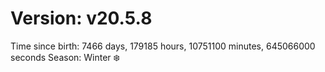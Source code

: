 # Version: v20.5.8
Time since birth: 7466 days, 179185 hours, 10751100 minutes, 645066000 seconds
Season: Winter ❄️
